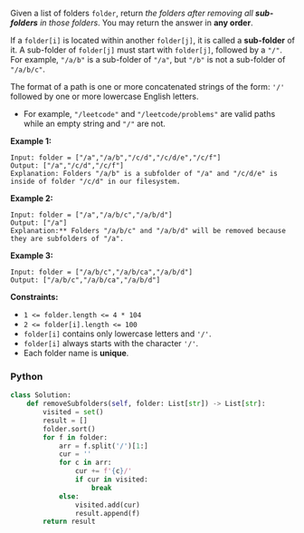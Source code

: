 Given a list of folders  `folder`, return  _the folders after removing all  **sub-folders**  in those folders_. You may
return the answer in  **any order**.

If a  `folder[i]`  is located within another  `folder[j]`, it is called a  **sub-folder**  of it. A sub-folder
of  `folder[j]`  must start with  `folder[j]`, followed by a  `"/"`. For example,  `"/a/b"`  is a sub-folder of  `"/a"`,
but  `"/b"`  is not a sub-folder of  `"/a/b/c"`.

The format of a path is one or more concatenated strings of the form:  `'/'`  followed by one or more lowercase English
letters.

- For example,  `"/leetcode"`  and  `"/leetcode/problems"`  are valid paths while an empty string and  `"/"`  are not.

**Example 1:**

```
Input: folder = ["/a","/a/b","/c/d","/c/d/e","/c/f"]
Output: ["/a","/c/d","/c/f"]
Explanation: Folders "/a/b" is a subfolder of "/a" and "/c/d/e" is inside of folder "/c/d" in our filesystem.
```

**Example 2:**

```
Input: folder = ["/a","/a/b/c","/a/b/d"]
Output: ["/a"]
Explanation:** Folders "/a/b/c" and "/a/b/d" will be removed because they are subfolders of "/a".
```

**Example 3:**

```
Input: folder = ["/a/b/c","/a/b/ca","/a/b/d"]
Output: ["/a/b/c","/a/b/ca","/a/b/d"]
```

**Constraints:**

- `1 <= folder.length <= 4 * 104`
- `2 <= folder[i].length <= 100`
- `folder[i]`  contains only lowercase letters and  `'/'`.
- `folder[i]`  always starts with the character  `'/'`.
- Each folder name is  **unique**.

### Python

```python
class Solution:
    def removeSubfolders(self, folder: List[str]) -> List[str]:
        visited = set()
        result = []
        folder.sort()
        for f in folder:
            arr = f.split('/')[1:]
            cur = ''
            for c in arr:
                cur += f'{c}/'
                if cur in visited:
                    break
            else:
                visited.add(cur)
                result.append(f)
        return result
```